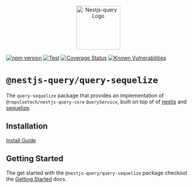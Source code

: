 <p align="center">
  <a href="https://doug-martin.github.io/nestjs-query" target="blank"><img src="https://doug-martin.github.io/nestjs-query/img/logo.svg" width="120" alt="Nestjs-query Logo" /></a>
</p>

[![npm version](https://img.shields.io/npm/v/@nestjs-query/query-sequelize.svg)](https://www.npmjs.org/package/@nestjs-query/query-sequelize)
[![Test](https://github.com/doug-martin/nestjs-query/workflows/Test/badge.svg?branch=master)](https://github.com/doug-martin/nestjs-query/actions?query=workflow%3ATest+and+branch%3Amaster+)
[![Coverage Status](https://coveralls.io/repos/github/doug-martin/nestjs-query/badge.svg?branch=master)](https://coveralls.io/github/doug-martin/nestjs-query?branch=master)
[![Known Vulnerabilities](https://snyk.io/test/github/doug-martin/nestjs-query/badge.svg?targetFile=packages/query-sequelize/package.json)](https://snyk.io/test/github/doug-martin/nestjs-query?targetFile=packages/query-sequelize/package.json)

# `@nestjs-query/query-sequelize`

The `query-sequelize` package that provides an implementation of `@repulsetech/nestjs-query-core` `QueryService`, built on top of of [nestjs](https://nestjs.com/) and [sequelize](https://sequelize.org/).

## Installation

[Install Guide](https://doug-martin.github.io/nestjs-query/docs/introduction/install)

## Getting Started

The get started with the `@nestjs-query/query-sequelize` package checkout the [Getting Started](https://doug-martin.github.io/nestjs-query/docs/sequelize/getting-started) docs.

